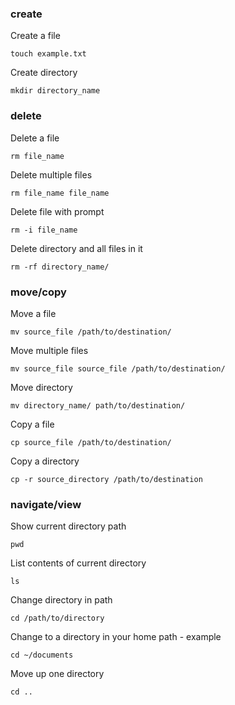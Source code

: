 
### **create**
Create a file
```
touch example.txt
```
Create directory
```
mkdir directory_name
```
### **delete**

Delete a file
```
rm file_name
```
Delete multiple files
```
rm file_name file_name
```
Delete file with prompt
```
rm -i file_name
```
Delete directory and all files in it
```
rm -rf directory_name/
```
### **move/copy**

Move a file
```
mv source_file /path/to/destination/
```
Move multiple files
```
mv source_file source_file /path/to/destination/
```
Move directory
```
mv directory_name/ path/to/destination/
```
Copy a file
```
cp source_file /path/to/destination/
```
Copy a directory
```
cp -r source_directory /path/to/destination
```

### **navigate/view**
Show current directory path
```
pwd
```
List contents of current directory
```
ls
```
Change directory in path
```
cd /path/to/directory
```
Change to a directory in your home path - example
```
cd ~/documents
```
Move up one directory
```
cd ..
```
